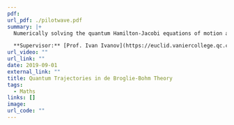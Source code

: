```yaml
---
pdf: 
url_pdf: ./pilotwave.pdf
summary: |+
  Numerically solving the quantum Hamilton-Jacobi equations of motion and generating trajectories for de Broglie-Bohm theory with recurrent neural networks and the Crank-Nicolson method.

  **Supervisor:** [Prof. Ivan Ivanov](https://euclid.vaniercollege.qc.ca/~iti/)
url_video: ""
url_link: ""
date: 2019-09-01
external_link: ""
title: Quantum Trajectories in de Broglie-Bohm Theory
tags:
  - Maths
links: []
image: 
url_code: ""
---
```

